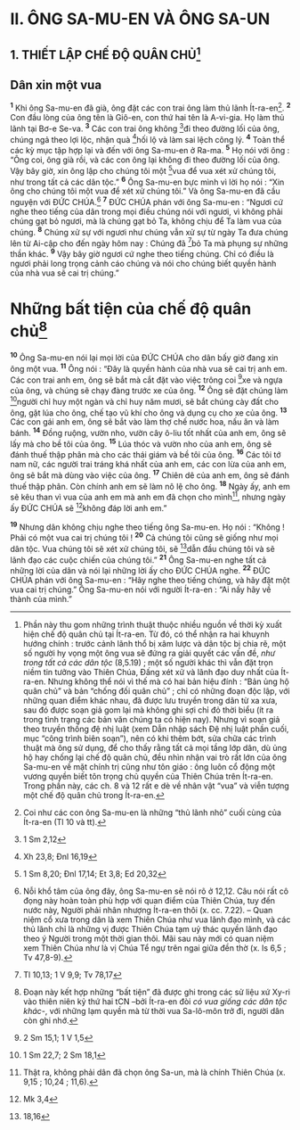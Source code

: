 # II. ÔNG SA-MU-EN VÀ ÔNG SA-UN
## 1. THIẾT LẬP CHẾ ĐỘ QUÂN CHỦ[^1]
## Dân xin một vua
<sup><b>1</b></sup> Khi ông Sa-mu-en đã già, ông đặt các con trai ông làm thủ lãnh Ít-ra-en[^2]. <sup><b>2</b></sup> Con đầu lòng của ông tên là Giô-en, con thứ hai tên là A-vi-gia. Họ làm thủ lãnh tại Bơ-e Se-va. <sup><b>3</b></sup> Các con trai ông không [^1*]đi theo đường lối của ông, chúng ngả theo lợi lộc, nhận quà [^2*]hối lộ và làm sai lệch công lý. <sup><b>4</b></sup> Toàn thể các kỳ mục tập hợp lại và đến với ông Sa-mu-en ở Ra-ma. <sup><b>5</b></sup> Họ nói với ông : “Ông coi, ông già rồi, và các con ông lại không đi theo đường lối của ông. Vậy bây giờ, xin ông lập cho chúng tôi một [^3*]vua để vua xét xử chúng tôi, như trong tất cả các dân tộc.” <sup><b>6</b></sup> Ông Sa-mu-en bực mình vì lời họ nói : “Xin ông cho chúng tôi một vua để xét xử chúng tôi.” Và ông Sa-mu-en đã cầu nguyện với ĐỨC CHÚA.[^3] <sup><b>7</b></sup> ĐỨC CHÚA phán với ông Sa-mu-en : “Ngươi cứ nghe theo tiếng của dân trong mọi điều chúng nói với ngươi, vì không phải chúng gạt bỏ ngươi, mà là chúng gạt bỏ Ta, không chịu để Ta làm vua của chúng. <sup><b>8</b></sup> Chúng xử sự với ngươi như chúng vẫn xử sự từ ngày Ta đưa chúng lên từ Ai-cập cho đến ngày hôm nay : Chúng đã [^4*]bỏ Ta mà phụng sự những thần khác. <sup><b>9</b></sup> Vậy bây giờ ngươi cứ nghe theo tiếng chúng. Chỉ có điều là ngươi phải long trọng cảnh cáo chúng và nói cho chúng biết quyền hành của nhà vua sẽ cai trị chúng.”

# Những bất tiện của chế độ quân chủ[^4]
<sup><b>10</b></sup> Ông Sa-mu-en nói lại mọi lời của ĐỨC CHÚA cho dân bấy giờ đang xin ông một vua. <sup><b>11</b></sup> Ông nói : “Đây là quyền hành của nhà vua sẽ cai trị anh em. Các con trai anh em, ông sẽ bắt mà cắt đặt vào việc trông coi [^5*]xe và ngựa của ông, và chúng sẽ chạy đàng trước xe của ông. <sup><b>12</b></sup> Ông sẽ đặt chúng làm [^6*]người chỉ huy một ngàn và chỉ huy năm mươi, sẽ bắt chúng cày đất cho ông, gặt lúa cho ông, chế tạo vũ khí cho ông và dụng cụ cho xe của ông. <sup><b>13</b></sup> Các con gái anh em, ông sẽ bắt vào làm thợ chế nước hoa, nấu ăn và làm bánh. <sup><b>14</b></sup> Đồng ruộng, vườn nho, vườn cây ô-liu tốt nhất của anh em, ông sẽ lấy mà cho bề tôi của ông. <sup><b>15</b></sup> Lúa thóc và vườn nho của anh em, ông sẽ đánh thuế thập phân mà cho các thái giám và bề tôi của ông. <sup><b>16</b></sup> Các tôi tớ nam nữ, các người trai tráng khá nhất của anh em, các con lừa của anh em, ông sẽ bắt mà dùng vào việc của ông. <sup><b>17</b></sup> Chiên dê của anh em, ông sẽ đánh thuế thập phân. Còn chính anh em sẽ làm nô lệ cho ông. <sup><b>18</b></sup> Ngày ấy, anh em sẽ kêu than vì vua của anh em mà anh em đã chọn cho mình[^5], nhưng ngày ấy ĐỨC CHÚA sẽ [^7*]không đáp lời anh em.”

<sup><b>19</b></sup> Nhưng dân không chịu nghe theo tiếng ông Sa-mu-en. Họ nói : “Không ! Phải có một vua cai trị chúng tôi ! <sup><b>20</b></sup> Cả chúng tôi cũng sẽ giống như mọi dân tộc. Vua chúng tôi sẽ xét xử chúng tôi, sẽ [^8*]dẫn đầu chúng tôi và sẽ lãnh đạo các cuộc chiến của chúng tôi.” <sup><b>21</b></sup> Ông Sa-mu-en nghe tất cả những lời của dân và nói lại những lời ấy cho ĐỨC CHÚA nghe. <sup><b>22</b></sup> ĐỨC CHÚA phán với ông Sa-mu-en : “Hãy nghe theo tiếng chúng, và hãy đặt một vua cai trị chúng.” Ông Sa-mu-en nói với người Ít-ra-en : “Ai nấy hãy về thành của mình.”

[^1]: Phần này thu gom những trình thuật thuộc nhiều nguồn về thời kỳ xuất hiện chế độ quân chủ tại Ít-ra-en. Từ đó, có thể nhận ra hai khuynh hướng chính : trước cảnh lãnh thổ bị xâm lược và dân tộc bị chia rẽ, một số người hy vọng một ông vua sẽ đứng ra giải quyết các vấn đề, <i>như trong tất cả các dân tộc</i> (8,5.19) ; một số người khác thì vẫn đặt trọn niềm tin tưởng vào Thiên Chúa, Đấng xét xử và lãnh đạo duy nhất của Ít-ra-en. Nhưng không thể nói vì thế mà có hai bản hiệu đính : “Bản ủng hộ quân chủ” và bản “chống đối quân chủ” ; chỉ có những đoạn độc lập, với những quan điểm khác nhau, đã được lưu truyền trong dân từ xa xưa, sau đó được soạn giả gom lại mà không ghi sợi chỉ đỏ thời biểu (ít ra trong tình trạng các bản văn chúng ta có hiện nay). Nhưng vì soạn giả theo truyền thống đệ nhị luật (xem Dẫn nhập sách Đệ nhị luật phần cuối, mục “công trình biên soạn”), nên có khi thêm bớt, sửa chữa các trình thuật mà ông sử dụng, để cho thấy rằng tất cả mọi tầng lớp dân, dù ủng hộ hay chống lại chế độ quân chủ, đều nhìn nhận vai trò rất lớn của ông Sa-mu-en về mặt chính trị cũng như tôn giáo : ông luôn cổ động một vương quyền biết tôn trọng chủ quyền của Thiên Chúa trên Ít-ra-en. Trong phần này, các ch. 8 và 12 rất e dè về nhân vật “vua” và viễn tượng một chế độ quân chủ trong Ít-ra-en.
[^2]: Coi như các con ông Sa-mu-en là những “thủ lãnh nhỏ” cuối cùng của Ít-ra-en (Tl 10 và tt).
[^3]: Nỗi khổ tâm của ông đây, ông Sa-mu-en sẽ nói rõ ở 12,12. Câu nói rất cô đọng này hoàn toàn phù hợp với quan điểm của Thiên Chúa, tuy đến nước này, Người phải nhân nhượng Ít-ra-en thôi (x. cc. 7.22). – Quan niệm cổ xưa trong dân là xem Thiên Chúa như vua lãnh đạo mình, và các thủ lãnh chỉ là những vị được Thiên Chúa tạm uỷ thác quyền lãnh đạo theo ý Người trong một thời gian thôi. Mãi sau này mới có quan niệm xem Thiên Chúa như là vị Chúa Tể ngự trên ngai giữa đền thờ (x. Is 6,5 ; Tv 47,8-9).
[^4]: Đoạn này kết hợp những “bất tiện” đã được ghi trong các sử liệu xứ Xy-ri vào thiên niên kỷ thứ hai tCN –bởi Ít-ra-en đòi <i>có vua giống các dân tộc khác</i>-, với những lạm quyền mà từ thời vua Sa-lô-môn trở đi, người dân còn ghi nhớ.
[^5]: Thật ra, không phải dân đã chọn ông Sa-un, mà là chính Thiên Chúa (x. 9,15 ; 10,24 ; 11,6).
[^1*]: 1 Sm 2,12
[^2*]: Xh 23,8; Đnl 16,19
[^3*]: 1 Sm 8,20; Đnl 17,14; Et 3,8; Ed 20,32
[^4*]: Tl 10,13; 1 V 9,9; Tv 78,17
[^5*]: 2 Sm 15,1; 1 V 1,5
[^6*]: 1 Sm 22,7; 2 Sm 18,1
[^7*]: Mk 3,4
[^8*]: 18,16
